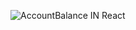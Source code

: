 
![AccountBalance IN React](https://github.com/upretirachita/accountBalanceReact/my-accountapp/video.gif)
